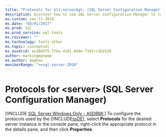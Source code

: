 ```yaml
---
title: "Protocols for &lt;server&gt; (SQL Server Configuration Manager)"
description: Discover how to use SQL Server Configuration Manager to configure the protocols used by the Database Engine.
ms.custom: seo-lt-2019
ms.date: "03/01/2017"
ms.prod: sql
ms.prod_service: sql-tools
ms.reviewer: ""
ms.technology: tools-other
ms.topic: conceptual
ms.assetid: ee30d5f5-7f6a-4101-849e-73dfcc1b2528
author: markingmyname
ms.author: maghan
monikerRange: ">=sql-server-2016"
---
```

# Protocols for &lt;server&gt; (SQL Server Configuration Manager)
[!INCLUDE [SQL Server Windows Only - ASDBMI ](../../includes/applies-to-version/sql-windows-only-asdbmi.md)]
  To configure the protocols used by the [!INCLUDE[ssDE](../../includes/ssde-md.md)], select **Protocols** for the desired server instance in the console pane, right-click the appropriate protocol in the details pane, and then click **Properties**.  
  
  

